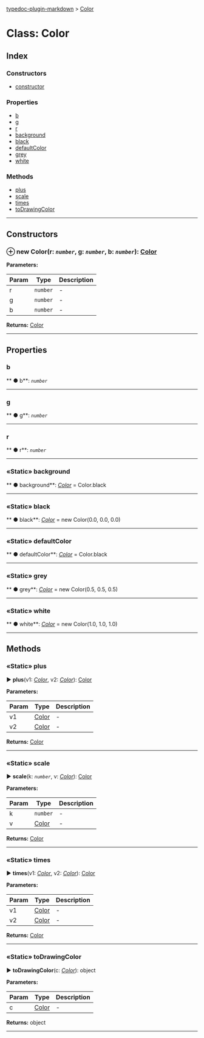 [typedoc-plugin-markdown](../index.md) > [Color](../classes/color.md)



# Class: Color

## Index

### Constructors

* [constructor](color.md#markdown-header-constructor)


### Properties

* [b](color.md#markdown-header-b)
* [g](color.md#markdown-header-g)
* [r](color.md#markdown-header-r)
* [background](color.md#markdown-header-static-background)
* [black](color.md#markdown-header-static-black)
* [defaultColor](color.md#markdown-header-static-defaultcolor)
* [grey](color.md#markdown-header-static-grey)
* [white](color.md#markdown-header-static-white)


### Methods

* [plus](color.md#markdown-header-static-plus)
* [scale](color.md#markdown-header-static-scale)
* [times](color.md#markdown-header-static-times)
* [toDrawingColor](color.md#markdown-header-static-todrawingcolor)



---
## Constructors



### ⊕ **new Color**(r: *`number`*, g: *`number`*, b: *`number`*): [Color](color.md)






**Parameters:**

| Param  | Type                | Description  |
| ------ | ------------------- | ------------ |
| r | `number` | - |
| g | `number` | - |
| b | `number` | - |





**Returns:** [Color](color.md)

---


## Properties


###  b

** ●  b**:  *`number`* 






___



###  g

** ●  g**:  *`number`* 






___



###  r

** ●  r**:  *`number`* 






___



### «Static» background

** ●  background**:  *[Color](color.md)*  =  Color.black






___



### «Static» black

** ●  black**:  *[Color](color.md)*  =  new Color(0.0, 0.0, 0.0)






___



### «Static» defaultColor

** ●  defaultColor**:  *[Color](color.md)*  =  Color.black






___



### «Static» grey

** ●  grey**:  *[Color](color.md)*  =  new Color(0.5, 0.5, 0.5)






___



### «Static» white

** ●  white**:  *[Color](color.md)*  =  new Color(1.0, 1.0, 1.0)






___


## Methods


### «Static» plus

► **plus**(v1: *[Color](color.md)*, v2: *[Color](color.md)*): [Color](color.md)







**Parameters:**

| Param  | Type                | Description  |
| ------ | ------------------- | ------------ |
| v1 | [Color](color.md) | - |
| v2 | [Color](color.md) | - |





**Returns:** [Color](color.md)





___



### «Static» scale

► **scale**(k: *`number`*, v: *[Color](color.md)*): [Color](color.md)







**Parameters:**

| Param  | Type                | Description  |
| ------ | ------------------- | ------------ |
| k | `number` | - |
| v | [Color](color.md) | - |





**Returns:** [Color](color.md)





___



### «Static» times

► **times**(v1: *[Color](color.md)*, v2: *[Color](color.md)*): [Color](color.md)







**Parameters:**

| Param  | Type                | Description  |
| ------ | ------------------- | ------------ |
| v1 | [Color](color.md) | - |
| v2 | [Color](color.md) | - |





**Returns:** [Color](color.md)





___



### «Static» toDrawingColor

► **toDrawingColor**(c: *[Color](color.md)*): object







**Parameters:**

| Param  | Type                | Description  |
| ------ | ------------------- | ------------ |
| c | [Color](color.md) | - |





**Returns:** object





___


